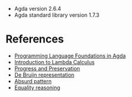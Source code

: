 - Agda version 2.6.4
- Agda standard library version 1.7.3

# References
- [Programming Language Foundations in Agda](https://plfa.github.io)
- [Introduction to Lambda Calculus](https://plfa.github.io/Lambda)
- [Progress and Preservation](https://plfa.github.io/Properties)
- [De Bruijn representation](https://plfa.github.io/DeBruijn)
- [Absurd pattern](https://agda.readthedocs.io/en/v2.6.4.1/language/function-definitions.html#absurd-patterns)
- [Equality reasoning](https://plfa.github.io/Equality/#chains-of-equations)
